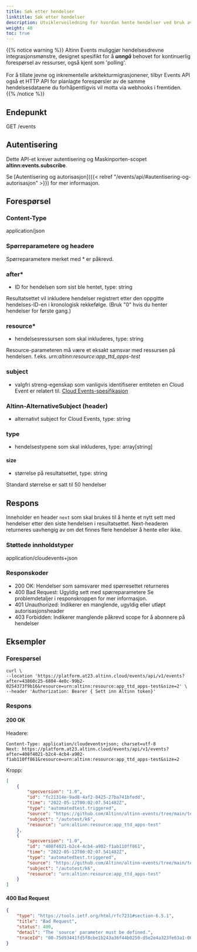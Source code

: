 ```yaml
---
title: Søk etter hendelser
linktitle: Søk etter hendelser
description: Utviklerveiledning for hvordan hente hendelser ved bruk av Events API
weight: 40
toc: true
---
```


{{% notice warning %}}
Altinn Events muliggjør hendelsesdrevne integrasjonsmønstre, designet spesifikt for å ***unngå*** behovet for
kontinuerlig forespørsel av ressurser, også kjent som 'polling'. <br/> <br/>
For å tillate jevne og inkrementelle arkitekturmigrasjonener, tilbyr Events API også et HTTP API 
for planlagte forespørsler av de samme hendelsesdataene du forhåpentligvis
vil motta via webhooks i fremtiden.
{{% /notice %}}


## Endepunkt

GET /events

## Autentisering

Dette API-et krever autentisering og Maskinporten-scopet __altinn:events.subscribe__.

Se [Autentisering og autorisasjon]({{< relref "/events/api/#autentisering-og-autorisasjon" >}}) for mer informasjon.


## Forespørsel

### Content-Type
application/json

### Spørreparametere og headere

Spørreparametere merket med \* er påkrevd.

### after*
- ID for hendelsen som sist ble hentet, type: string

Resultatsettet vil inkludere hendelser registrert etter den oppgitte hendelses-ID-en i kronologisk rekkefølge. (Bruk "0" hvis du henter hendelser for første gang.)

### resource*
- hendelsesressursen som skal inkluderes, type: string

Resource-parameteren må være et eksakt samsvar med ressursen på hendelsen.
f.eks. _urn:altinn:resource:app_ttd_apps-test_

### subject
- valgfri streng-egenskap som vanligvis identifiserer entiteten en Cloud Event er relatert til. [Cloud Events-spesifikasjon](https://github.com/cloudevents/spec/blob/v1.0.2/cloudevents/spec.md#subject)


### Altinn-AlternativeSubject (header)
- alternativt subject for Cloud Events, type: string

### type
- hendelsestypene som skal inkluderes, type: array[string]

#### size
- størrelse på resultatsettet, type: string

Standard størrelse er satt til 50 hendelser

## Respons

Inneholder en header `next` som skal brukes til å hente et nytt sett med hendelser etter den siste hendelsen i resultatsettet.
Next-headeren returneres uavhengig av om det finnes flere hendelser å hente eller ikke.

### Støttede innholdstyper
application/cloudevents+json

### Responskoder
- 200 OK: Hendelser som samsvarer med spørresettet returneres
- 400 Bad Request: Ugyldig sett med spørreparametere
  Se problemdetaljer i responskroppen for mer informasjon.
- 401 Unauthorized: Indikerer en manglende, ugyldig eller utløpt autorisasjonsheader
- 403 Forbidden: Indikerer manglende påkrevd scope for å abonnere på hendelser

## Eksempler

### Forespørsel

```http
curl \
--location 'https://platform.at23.altinn.cloud/events/api/v1/events?after=43860c25-6804-4e0c-99b2-0254373f9b16&resource=urn:altinn:resource:app_ttd_apps-test&size=2' \
--header 'Authorization: Bearer { Sett inn Altinn token}'
```


### Respons

#### 200 OK

Headere:
```http
Content-Type: application/cloudevents+json; charset=utf-8
Next: https://platform.at23.altinn.cloud/events/api/v1/events?after=408f4021-b2c4-4cb4-a902-f1ab110ff861&resource=urn:altinn:resource:app_ttd_apps-test&size=2
```

Kropp:
```json
[
    {
        "specversion": "1.0",
        "id": "fc21314e-9ad8-4af2-8425-27ba741bfedd",
        "time": "2022-05-12T00:02:07.541482Z",
        "type": "automatedtest.triggered",
        "source": "https://github.com/Altinn/altinn-events/tree/main/test/k6",
        "subject": "/autotest/k6",
        "resource": "urn:altinn:resource:app_ttd_apps-test"
    },
    {
        "specversion": "1.0",
        "id": "408f4021-b2c4-4cb4-a902-f1ab110ff861",
        "time": "2022-05-12T00:02:07.541482Z",
        "type": "automatedtest.triggered",
        "source": "https://github.com/Altinn/altinn-events/tree/main/test/k6",
        "subject": "/autotest/k6",
        "resource": "urn:altinn:resource:app_ttd_apps-test"
    }
]
```

#### 400 Bad Request

```json
{
    "type": "https://tools.ietf.org/html/rfc7231#section-6.5.1",
    "title": "Bad Request",
    "status": 400,
    "detail": "The 'source' parameter must be defined.",
    "traceId": "00-75d93441fd5f8cbe1b243a36f44b0250-d5e2e4a323fe63a1-00"
}
```